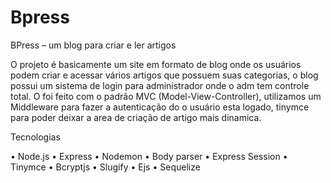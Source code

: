 # Bpress
BPress – um blog para criar e ler artigos

O projeto é basicamente um site em formato de blog onde os usuários podem criar e acessar vários artigos que possuem suas categorias, 
o blog possui um sistema de login para administrador onde o adm tem controle total. O foi feito com o padrão MVC (Model-View-Controller), 
utilizamos um Middleware para fazer a autenticação do o usuário esta logado, tinymce para poder deixar a area de criação de artigo mais dinamica.

Tecnologias


•	Node.js
•	Express
•	Nodemon
•	Body parser
•	Express Session
•	Tinymce
•	Bcryptjs
•	Slugify
•	Ejs
•	Sequelize


